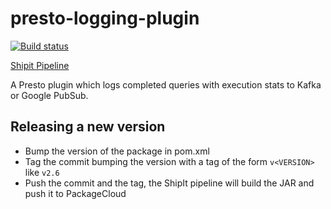 # presto-logging-plugin

[![Build status](https://badge.buildkite.com/31ad8b950d1f5a2e45d2704e5a591b2cf478bedc6def64ef94.svg)](https://buildkite.com/shopify/presto-logging-plugin)

[Shipit Pipeline](https://shipit.shopify.io/shopify/presto-logging-plugin/packagecloud)

A Presto plugin which logs completed queries with execution stats to Kafka or Google PubSub.

## Releasing a new version
- Bump the version of the package in pom.xml
- Tag the commit bumping the version with a tag of the form `v<VERSION>` like `v2.6`
- Push the commit and the tag, the ShipIt pipeline will build the JAR and push it to PackageCloud
